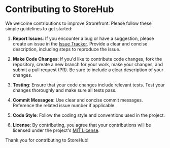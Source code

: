 # Contributing to StoreHub

We welcome contributions to improve Strorefront. Please follow these simple guidelines to get started:

1. **Report Issues**: If you encounter a bug or have a suggestion, please create an issue in the [Issue Tracker](https://github.com/tonishantyadav/StoreHub/issues). Provide a clear and concise description, including steps to reproduce the issue.

2. **Make Code Changes**: If you'd like to contribute code changes, fork the repository, create a new branch for your work, make your changes, and submit a pull request (PR). Be sure to include a clear description of your changes.

3. **Testing**: Ensure that your code changes include relevant tests. Test your changes thoroughly and make sure all tests pass.

4. **Commit Messages**: Use clear and concise commit messages. Reference the related issue number if applicable.

5. **Code Style**: Follow the coding style and conventions used in the project.

6. **License**: By contributing, you agree that your contributions will be licensed under the project's [MIT License](LICENSE).

Thank you for contributing to StoreHub!
